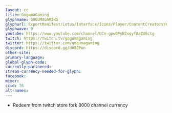 ```yaml
---
layout: cc
title: GogumaGaming
glyphname: GOGUMAGAMING
glyphurl: ExportManifest/Lotus/Interface/Icons/Player/ContentCreators/GogumaGaming.png
glyphwave: 9
youtube: https://www.youtube.com/channel/UCn-gpw0PyN2xqyfAaZUSctg
twitch: https://twitch.tv/gogumagaming
twitter: https://twitter.com/gogumagaming
discord: https://discord.gg/dH8JPun
other-site:
primary-language:
global-glyph-code:
currently-partnered:
stream-currency-needed-for-glyph:
facebook:
mixer:
ccid: 76
alt-names:
---
```

* Redeem from twitch store fork 8000 channel currency
